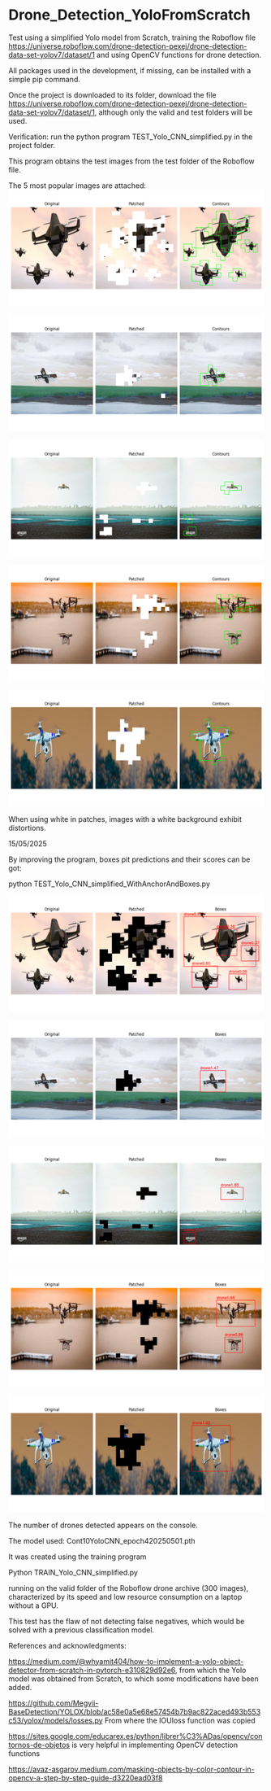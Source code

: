 # Drone_Detection_YoloFromScratch
Test using a simplified Yolo model from Scratch, training the Roboflow file https://universe.roboflow.com/drone-detection-pexej/drone-detection-data-set-yolov7/dataset/1 and using OpenCV functions for drone detection.

All packages used in the development, if missing, can be installed with a simple pip command.

Once the project is downloaded to its folder, download the file https://universe.roboflow.com/drone-detection-pexej/drone-detection-data-set-yolov7/dataset/1, although only the valid and test folders will be used.

Verification: run the python program TEST_Yolo_CNN_simplified.py in the project folder.

This program obtains the test images from the test folder of the Roboflow file.

The 5 most popular images are attached:
![Fig1](https://github.com/ablanco1950/Drone_Detection_YoloFromScratch/blob/main/Figure_1.png)

![Fig2](https://github.com/ablanco1950/Drone_Detection_YoloFromScratch/blob/main/Figure_2.png)

![Fig3](https://github.com/ablanco1950/Drone_Detection_YoloFromScratch/blob/main/Figure_3.png)

![Fig4](https://github.com/ablanco1950/Drone_Detection_YoloFromScratch/blob/main/Figure_4.png)

![Fig5](https://github.com/ablanco1950/Drone_Detection_YoloFromScratch/blob/main/Figure_5.png)

When using white in patches, images with a white background exhibit distortions.

15/05/2025

By improving the program, boxes  pit predictions and their scores can be got:

python TEST_Yolo_CNN_simplified_WithAnchorAndBoxes.py

![Fig6](https://github.com/ablanco1950/Drone_Detection_YoloFromScratch/blob/main/Figure_6.png)

![Fig7](https://github.com/ablanco1950/Drone_Detection_YoloFromScratch/blob/main/Figure_7.png)

![Fig8](https://github.com/ablanco1950/Drone_Detection_YoloFromScratch/blob/main/Figure_8.png)

![Fig9](https://github.com/ablanco1950/Drone_Detection_YoloFromScratch/blob/main/Figure_9.png)

![Fig10](https://github.com/ablanco1950/Drone_Detection_YoloFromScratch/blob/main/Figure_10.png)

The number of drones detected appears on the console.



The model used: Cont10YoloCNN_epoch420250501.pth

It was created using the training program

Python TRAIN_Yolo_CNN_simplified.py

running on the valid folder of the Roboflow drone archive (300 images), characterized by its speed and low resource consumption on a laptop without a GPU.

This test has the flaw of not detecting false negatives, which would be solved with a previous classification model.

References and acknowledgments:

https://medium.com/@whyamit404/how-to-implement-a-yolo-object-detector-from-scratch-in-pytorch-e310829d92e6, from which the Yolo model was obtained from Scratch, to which some modifications have been added.

https://github.com/Megvii-BaseDetection/YOLOX/blob/ac58e0a5e68e57454b7b9ac822aced493b553c53/yolox/models/losses.py
From where the IOUloss function was copied

https://sites.google.com/educarex.es/python/librer%C3%ADas/opencv/contornos-de-objetos is very helpful in implementing OpenCV detection functions

https://avaz-asgarov.medium.com/masking-objects-by-color-contour-in-opencv-a-step-by-step-guide-d3220ead03f8
